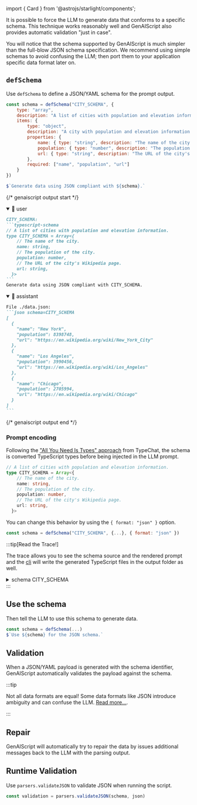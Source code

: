 import { Card } from '@astrojs/starlight/components';


It is possible to force the LLM to generate data that conforms to a specific schema.
This technique works reasonably well and GenAIScript also provides automatic validation "just in case".

You will notice that the schema supported by GenAIScript is much simpler than the full-blow JSON schema specification. We recommend using simple schemas to avoid confusing the LLM; then port them to your application
specific data format later on.

## `defSchema`

Use `defSchema` to define a JSON/YAML schema for the prompt output.

```js user=true
const schema = defSchema("CITY_SCHEMA", {
    type: "array",
    description: "A list of cities with population and elevation information.",
    items: {
        type: "object",
        description: "A city with population and elevation information.",
        properties: {
            name: { type: "string", description: "The name of the city." },
            population: { type: "number", description: "The population of the city." },
            url: { type: "string", description: "The URL of the city's Wikipedia page." }
        },
        required: ["name", "population", "url"]
    }
})

$`Generate data using JSON compliant with ${schema}.`
```

{/* genaiscript output start */}

<details open>
<summary>👤 user</summary>


````markdown wrap
CITY_SCHEMA:
```typescript-schema
// A list of cities with population and elevation information.
type CITY_SCHEMA = Array<{
    // The name of the city.
    name: string,
    // The population of the city.
    population: number,
    // The URL of the city's Wikipedia page.
    url: string,
  }>
```
Generate data using JSON compliant with CITY_SCHEMA.
````


</details>


<details open>
<summary>🤖 assistant</summary>


````markdown wrap
File ./data.json:
```json schema=CITY_SCHEMA
[
  {
    "name": "New York",
    "population": 8398748,
    "url": "https://en.wikipedia.org/wiki/New_York_City"
  },
  {
    "name": "Los Angeles",
    "population": 3990456,
    "url": "https://en.wikipedia.org/wiki/Los_Angeles"
  },
  {
    "name": "Chicago",
    "population": 2705994,
    "url": "https://en.wikipedia.org/wiki/Chicago"
  }
]
```
````


</details>

{/* genaiscript output end */}



### Prompt encoding

Following the ["All You Need Is Types" approach](https://microsoft.github.io/TypeChat/docs/introduction/)
from TypeChat, the schema is converted TypeScript types before being injected in the LLM prompt.

```ts
// A list of cities with population and elevation information.
type CITY_SCHEMA = Array<{
    // The name of the city.
    name: string,
    // The population of the city.
    population: number,
    // The URL of the city's Wikipedia page.
    url: string,
  }>
```

You can change this behavior by using the `{ format: "json" }` option.

```js
const schema = defSchema("CITY_SCHEMA", {...}, { format: "json" })
```

:::tip[Read the Trace!]

The trace allows you to see the schema source and the rendered prompt
and the [cli](/genaiscript/reference/cli) will write the generated TypeScript files
in the output folder as well.

<details>
<summary>schema CITY_SCHEMA</summary>

-   source:

```json
{
  "type": "array",
  "description": "A list of cities with population and elevation information.",
  "items": {
    "type": "object",
    "description": "A city with population and elevation information.",
    "properties": {
      "name": {
        "type": "string",
        "description": "The name of the city."
      },
      "population": {
        "type": "number",
        "description": "The population of the city."
      },
      "url": {
        "type": "string",
        "description": "The URL of the city's Wikipedia page."
      }
    },
    "required": [
      "name",
      "population",
      "url"
    ]
  }
}
```
-   prompt (rendered as typescript):

```ts
// A list of cities with population and elevation information.
type CITY_SCHEMA = Array<{
    // The name of the city.
    name: string,
    // The population of the city.
    population: number,
    // The URL of the city's Wikipedia page.
    url: string,
  }>
  
```

</details>
:::

## Use the schema

Then tell the LLM to use this schema to generate data.

```js
const schema = defSchema(...)
$`Use ${schema} for the JSON schema.`
```

## Validation

When a JSON/YAML payload is generated with the schema identifier,
GenAIScript automatically validates the payload against the schema.

:::tip

Not all data formats are equal! Some data formats like JSON introduce ambiguity 
and can confuse the LLM.
[Read more...](https://betterprogramming.pub/yaml-vs-json-which-is-more-efficient-for-language-models-5bc11dd0f6df).

:::

## Repair

GenAIScript will automatically try to repair the data by issues additional messages 
back to the LLM with the parsing output.

## Runtime Validation

Use `parsers.validateJSON` to validate JSON when running the script.

```js
const validation = parsers.validateJSON(schema, json)
```